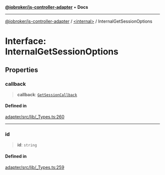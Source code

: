 [**@iobroker/js-controller-adapter**](../../README.md) • **Docs**

***

[@iobroker/js-controller-adapter](../../globals.md) / [\<internal\>](../README.md) / InternalGetSessionOptions

# Interface: InternalGetSessionOptions

## Properties

### callback

> **callback**: [`GetSessionCallback`](../type-aliases/GetSessionCallback.md)

#### Defined in

[adapter/src/lib/\_Types.ts:260](https://github.com/ioBroker/ioBroker.js-controller/blob/93db56665248b4cd78a78e2bab0647c80d6ccf9f/packages/adapter/src/lib/_Types.ts#L260)

***

### id

> **id**: `string`

#### Defined in

[adapter/src/lib/\_Types.ts:259](https://github.com/ioBroker/ioBroker.js-controller/blob/93db56665248b4cd78a78e2bab0647c80d6ccf9f/packages/adapter/src/lib/_Types.ts#L259)
